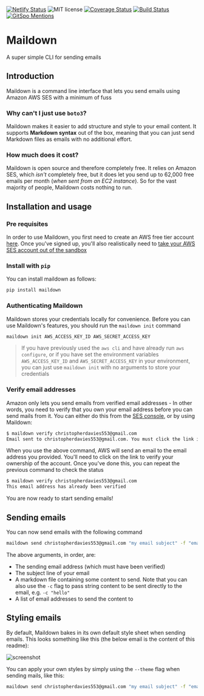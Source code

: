[![Netlify Status](https://api.netlify.com/api/v1/badges/9d67273a-a51d-417b-bbad-291c237e5d8a/deploy-status)](https://app.netlify.com/sites/adoring-newton-752f36/deploys)
![MIT license](https://img.shields.io/github/license/chris104957/maildown.svg)
[![Coverage Status](https://coveralls.io/repos/github/chris104957/maildown/badge.svg?branch=master)](https://coveralls.io/github/chris104957/maildown?branch=master)
[![Build Status](https://travis-ci.org/chris104957/maildown.svg?branch=master)](https://travis-ci.org/chris104957/maildown)
[![GitSpo Mentions](https://gitspo.com/badges/mentions/chris104957/maildown?style=flat-square)](https://gitspo.com/mentions/chris104957/maildown)

# Maildown

A super simple CLI for sending emails

## Introduction

Maildown is a command line interface that lets you send emails using Amazon AWS SES with a minimum of fuss

### Why can't I just use `boto3`?

Maildown makes it easier to add structure and style to your email content. It supports **Markdown syntax** out of the box, meaning that you can just send Markdown files as emails with no additional effort.

### How much does it cost?

Maildown is open source and therefore completely free. It relies on Amazon SES, which *isn't* completely free, but it does let you send up to 62,000 free emails per month (*when sent from an EC2 instance*). So for the vast majority of people, Maildown costs nothing to run.

## Installation and usage

### Pre requisites

In order to use Maildown, you first need to create an AWS free tier account [here](https://aws.amazon.com). Once you've signed up, you'll also realistically need to [take your AWS SES account out of the sandbox](https://docs.aws.amazon.com/ses/latest/DeveloperGuide/request-production-access.html)

### Install with `pip`

You can install maildown as follows:
```bash
pip install maildown
```

### Authenticating Maildown

Maildown stores your credentials locally for convenience. Before you can use Maildown's features, you should run the `maildown init` command

```bash
maildown init AWS_ACCESS_KEY_ID AWS_SECRET_ACCESS_KEY
```

> If you have previously used the `aws cli` and have already run `aws configure`, or if you have set the environment variables `AWS_ACCESS_KEY_ID` and `AWS_SECRET_ACCESS_KEY` in your environment, you can just use `maildown init` with no arguments to store your credentials

### Verify email addresses

Amazon only lets you send emails from verified email addresses - In other words, you need to verify that you own your email address before you can send mails from it. You can either do this from the [SES console](https://console.aws.amazon.com/ses/home), or by using Maildown:

```bash
$ maildown verify christopherdavies553@gmail.com
Email sent to christopherdavies553@gmail.com. You must click the link in this email to verify ownership before you can send any emails
```

When you use the above command, AWS will send an email to the email address you provided. You'll need to click on the link to verify your ownership of the account. Once you've done this, you can repeat the previous command to check the status

```bash
$ maildown verify christopherdavies553@gmail.com
This email address has already been verified
```

You are now ready to start sending emails!

## Sending emails

You can now send emails with the following command
```bash
maildown send christopherdavies553@gmail.com "my email subject" -f "email.md" recipient1@gmail.com recipient2@gmail.com
```
The above arguments, in order, are:
- The sending email address (which must have been verified)
- The subject line of your email
- A markdown file containing some content to send. Note that you can also use the `-c` flag to pass string content to be sent directly to the email, e.g. `-c "hello"`
- A list of email addresses to send the content to

## Styling emails

By default, Maildown bakes in its own default style sheet when sending emails. This looks something like this (the below email is the content of this readme):

![screenshot](https://raw.githubusercontent.com/chris104957/maildown/master/Screen%20Shot%202019-05-08%20at%2023.26.45.png)

You can apply your own styles by simply using the `--theme` flag when sending mails, like this:

```bash
maildown send christopherdavies553@gmail.com "my email subject" -f "email.md" --theme "my-style.css" recipient1@gmail.com recipient2@gmail.com
```

